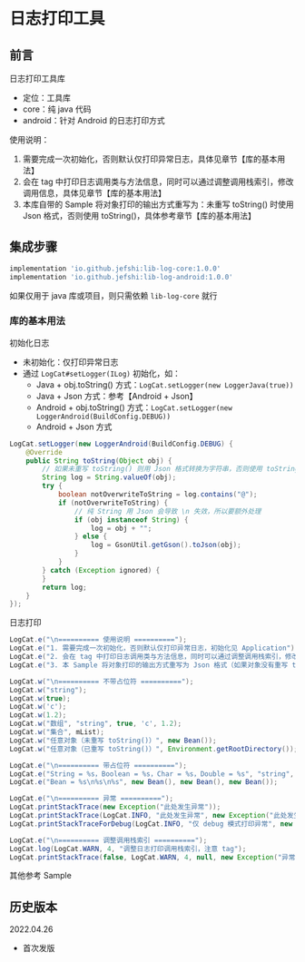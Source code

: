 # 日志打印工具

## 前言

日志打印工具库
- 定位：工具库
- core：纯 java 代码
- android：针对 Android 的日志打印方式

使用说明：
1. 需要完成一次初始化，否则默认仅打印异常日志，具体见章节【库的基本用法】
2. 会在 tag 中打印日志调用类与方法信息，同时可以通过调整调用栈索引，修改调用信息，具体见章节【库的基本用法】
3. 本库自带的 Sample 将对象打印的输出方式重写为：未重写 toString() 时使用 Json 格式，否则使用 toString()，具体参考章节【库的基本用法】

## 集成步骤

``` gradle
implementation 'io.github.jefshi:lib-log-core:1.0.0'
implementation 'io.github.jefshi:lib-log-android:1.0.0'
```

如果仅用于 java 库或项目，则只需依赖 `lib-log-core` 就行

### 库的基本用法

初始化日志
- 未初始化：仅打印异常日志
- 通过 `LogCat#setLogger(ILog)` 初始化，如：
	- Java + obj.toString() 方式：`LogCat.setLogger(new LoggerJava(true))`
	- Java + Json 方式：参考【Android + Json】
	- Android + obj.toString() 方式：`LogCat.setLogger(new LoggerAndroid(BuildConfig.DEBUG))`
	- Android + Json 方式

``` java
LogCat.setLogger(new LoggerAndroid(BuildConfig.DEBUG) {
    @Override
    public String toString(Object obj) {
        // 如果未重写 toString() 则用 Json 格式转换为字符串，否则使用 toString() 转换
        String log = String.valueOf(obj);
        try {
            boolean notOverwriteToString = log.contains("@");
            if (notOverwriteToString) {
                // 纯 String 用 Json 会导致 \n 失效，所以要额外处理
                if (obj instanceof String) {
                    log = obj + "";
                } else {
                    log = GsonUtil.getGson().toJson(obj);
                }
            }
        } catch (Exception ignored) {
        }
        return log;
    }
});
```

日志打印

``` java
LogCat.e("\n========== 使用说明 ==========");
LogCat.e("1. 需要完成一次初始化，否则默认仅打印异常日志，初始化见 Application");
LogCat.e("2. 会在 tag 中打印日志调用类与方法信息，同时可以通过调整调用栈索引，修改调用信息");
LogCat.e("3. 本 Sample 将对象打印的输出方式重写为 Json 格式（如果对象没有重写 toString 方法的话）");

LogCat.w("\n========== 不带占位符 ==========");
LogCat.w("string");
LogCat.w(true);
LogCat.w('c');
LogCat.w(1.2);
LogCat.w("数组", "string", true, 'c', 1.2);
LogCat.w("集合", mList);
LogCat.w("任意对象（未重写 toString()）", new Bean());
LogCat.w("任意对象（已重写 toString()）", Environment.getRootDirectory());

LogCat.e("\n========== 带占位符 ==========");
LogCat.e("String = %s，Boolean = %s，Char = %s，Double = %s", "string", true, 'c', 1.2);
LogCat.e("Bean = %s\n%s\n%s", new Bean(), new Bean(), new Bean());

LogCat.e("\n========== 异常 ==========");
LogCat.printStackTrace(new Exception("此处发生异常"));
LogCat.printStackTrace(LogCat.INFO, "此处发生异常", new Exception("此处发生异常"));
LogCat.printStackTraceForDebug(LogCat.INFO, "仅 debug 模式打印异常", new Exception("仅 debug 模式打印异常"));

LogCat.e("\n========== 调整调用栈索引 ==========");
LogCat.log(LogCat.WARN, 4, "调整日志打印调用栈索引，注意 tag");
LogCat.printStackTrace(false, LogCat.WARN, 4, null, new Exception("异常：调整日志打印调用栈索引，注意 tag"));
```

其他参考 Sample

## 历史版本

2022.04.26
- 首次发版
